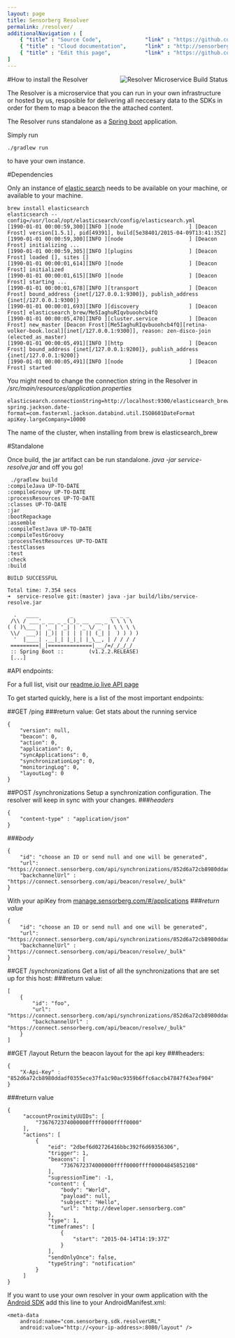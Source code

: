 ```yaml
---
layout: page
title: Sensorberg Resolver
permalink: /resolver/
additionalNavigation : [
    { "title" : "Source Code",              "link" : "https://github.com/sensorberg-dev/resolver" },
    { "title" : "Cloud documentation",      "link" : "http://sensorberg-cloud.readme.io/" },
    { "title" : "Edit this page",           "link" : "https://github.com/sensorberg-dev/sensorberg-dev.github.io/edit/master/resolver.md" }              
]
---
```


#How to install the Resolver  <img src="https://travis-ci.org/sensorberg-dev/resolver.svg?branch=master" style="float:right" alt="Resolver Microservice Build Status">

The Resolver is a microservice that you can run in your own infrastructure or hosted by us, resposible for delivering all neccesary data to the SDKs in order for them to map a beacon the the attached content.

The Resolver runs standalone as a [Spring boot](http://projects.spring.io/spring-boot/) application.

Simply run

```
./gradlew run
```
to have your own instance.

#Dependencies

Only an instance of [elastic search](https://www.elastic.co) needs to be available on your machine, or available to your machine.

```
brew install elasticsearch
elasticsearch --config=/usr/local/opt/elasticsearch/config/elasticsearch.yml
[1990-01-01 00:00:59,300][INFO ][node                     ] [Deacon Frost] version[1.5.1], pid[49391], build[5e38401/2015-04-09T13:41:35Z]
[1990-01-01 00:00:59,300][INFO ][node                     ] [Deacon Frost] initializing ...
[1990-01-01 00:00:59,305][INFO ][plugins                  ] [Deacon Frost] loaded [], sites []
[1990-01-01 00:00:01,614][INFO ][node                     ] [Deacon Frost] initialized
[1990-01-01 00:00:01,615][INFO ][node                     ] [Deacon Frost] starting ...
[1990-01-01 00:00:01,678][INFO ][transport                ] [Deacon Frost] bound_address {inet[/127.0.0.1:9300]}, publish_address {inet[/127.0.0.1:9300]}
[1990-01-01 00:00:01,693][INFO ][discovery                ] [Deacon Frost] elasticsearch_brew/Me5IaghuRIqvbuoohcb4fQ
[1990-01-01 00:00:05,470][INFO ][cluster.service          ] [Deacon Frost] new_master [Deacon Frost][Me5IaghuRIqvbuoohcb4fQ][retina-volker-book.local][inet[/127.0.0.1:9300]], reason: zen-disco-join (elected_as_master)
[1990-01-01 00:00:05,491][INFO ][http                     ] [Deacon Frost] bound_address {inet[/127.0.0.1:9200]}, publish_address {inet[/127.0.0.1:9200]}
[1990-01-01 00:00:05,491][INFO ][node                     ] [Deacon Frost] started

```
You might need to change the connection string in the Resolver in */src/main/resources/application.properties*

```
elasticsearch.connectionString=http://localhost:9300/elasticsearch_brew
spring.jackson.date-format=com.fasterxml.jackson.databind.util.ISO8601DateFormat
apiKey.largeCompany=10000
```
The name of the cluster, when installing from brew is elasticsearch_brew

#Standalone

Once build, the jar artifact can be run standalone. *java -jar service-resolve.jar* and off you go!
```
 ./gradlew build
:compileJava UP-TO-DATE
:compileGroovy UP-TO-DATE
:processResources UP-TO-DATE
:classes UP-TO-DATE
:jar
:bootRepackage
:assemble
:compileTestJava UP-TO-DATE
:compileTestGroovy
:processTestResources UP-TO-DATE
:testClasses
:test
:check
:build

BUILD SUCCESSFUL

Total time: 7.354 secs
➜  service-resolve git:(master) java -jar build/libs/service-resolve.jar

  .   ____          _            __ _ _
 /\\ / ___'_ __ _ _(_)_ __  __ _ \ \ \ \
( ( )\___ | '_ | '_| | '_ \/ _` | \ \ \ \
 \\/  ___)| |_)| | | | | || (_| |  ) ) ) )
  '  |____| .__|_| |_|_| |_\__, | / / / /
 =========|_|==============|___/=/_/_/_/
 :: Spring Boot ::        (v1.2.2.RELEASE)
 [...]
```

#API endpoints:

For a full list, visit our [readme.io live API page](https://sensorberg.readme.io/)

To get started quickly, here is a list of the most important endpoints:

##GET /ping
###return value:
Get stats about the running service

```
{
    "version": null,
    "beacon": 0,
    "action": 0,
    "application": 0,
    "syncApplications": 0,
    "synchronizationLog": 0,
    "monitoringLog": 0,
    "layoutLog": 0
}
```

##POST /synchronizations
Setup a synchronization configuration. The resolver will keep in sync with your changes.
###*headers*
```
{
    "content-type" : "application/json"
}
```
###*body*
```
{
    "id": "choose an ID or send null and one will be generated",
    "url": "https://connect.sensorberg.com/api/synchronizations/852d6a72cb8980ddadf0355ece37fa1c90ac9359b6ffc6accb47847f43eaf904",
    "backchannelUrl" : "https://connect.sensorberg.com/api/beacon/resolve/_bulk"               
}
```
With your apiKey from [manage.sensorberg.com/#/applications](https://manage.sensorberg.com/#/applications)
###*return value*
```
{
    "id": "choose an ID or send null and one will be generated",
    "url": "https://connect.sensorberg.com/api/synchronizations/852d6a72cb8980ddadf0355ece37fa1c90ac9359b6ffc6accb47847f43eaf904",
    "backchannelUrl" : "https://connect.sensorberg.com/api/beacon/resolve/_bulk"               
}
```
##GET /synchronizations
Get a list of all the synchronizations that are set up for this host:
###return value:
```
[
    {
        "id": "foo",
        "url": "https://connect.sensorberg.com/api/synchronizations/852d6a72cb8980ddadf0355ece37fa1c90ac9359b6ffc6accb47847f43eaf904",
        "backchannelUrl" : "https://connect.sensorberg.com/api/beacon/resolve/_bulk"               
    }
]
```
##GET /layout
Return the beacon layout for the api key
###headers:
```
{
    "X-Api-Key" : "852d6a72cb8980ddadf0355ece37fa1c90ac9359b6ffc6accb47847f43eaf904"
}
```
###return value
```
{
     "accountProximityUUIDs": [
         "7367672374000000ffff0000ffff0000"
     ],
     "actions": [
         {
             "eid": "2dbef6d02726416bbc392f6d69356306",
             "trigger": 1,
             "beacons": [
                 "7367672374000000ffff0000ffff00004845852108"
             ],
             "supressionTime": -1,
             "content": {
                 "body": "World",
                 "payload": null,
                 "subject": "Hello",
                 "url": "http://developer.sensorberg.com"
             },
             "type": 1,
             "timeframes": [
                 {
                     "start": "2015-04-14T14:19:37Z"
                 }
             ],
             "sendOnlyOnce": false,
             "typeString": "notification"
         }
     ]
}
```

If you want to use your own resolver in your owm application with the [Android SDK](/android) add this line to your AndroidManifest.xml:
```
<meta-data
    android:name="com.sensorberg.sdk.resolverURL"
    android:value="http://<your-ip-address>:8080/layout" />

```
<br/>
<br/>
<br/>
<br/>
<br/>